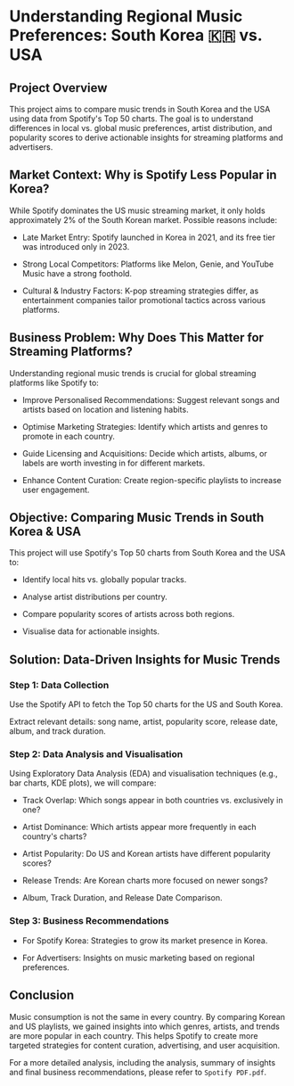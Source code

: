# Understanding Regional Music Preferences: South Korea 🇰🇷 vs. USA

## Project Overview

This project aims to compare music trends in South Korea and the USA using data from Spotify's Top 50 charts. The goal is to understand differences in local vs. global music preferences, artist distribution, and popularity scores to derive actionable insights for streaming platforms and advertisers.

## Market Context: Why is Spotify Less Popular in Korea?

While Spotify dominates the US music streaming market, it only holds approximately 2% of the South Korean market. Possible reasons include:

- Late Market Entry: Spotify launched in Korea in 2021, and its free tier was introduced only in 2023.

- Strong Local Competitors: Platforms like Melon, Genie, and YouTube Music have a strong foothold.

- Cultural & Industry Factors: K-pop streaming strategies differ, as entertainment companies tailor promotional tactics across various platforms.

## Business Problem: Why Does This Matter for Streaming Platforms?

Understanding regional music trends is crucial for global streaming platforms like Spotify to:

- Improve Personalised Recommendations: Suggest relevant songs and artists based on location and listening habits.

- Optimise Marketing Strategies: Identify which artists and genres to promote in each country.

- Guide Licensing and Acquisitions: Decide which artists, albums, or labels are worth investing in for different markets.

- Enhance Content Curation: Create region-specific playlists to increase user engagement.

## Objective: Comparing Music Trends in South Korea & USA

This project will use Spotify's Top 50 charts from South Korea and the USA to:

- Identify local hits vs. globally popular tracks.

- Analyse artist distributions per country.

- Compare popularity scores of artists across both regions.

- Visualise data for actionable insights.

## Solution: Data-Driven Insights for Music Trends

### Step 1: Data Collection

Use the Spotify API to fetch the Top 50 charts for the US and South Korea.

Extract relevant details: song name, artist, popularity score, release date, album, and track duration.

### Step 2: Data Analysis and Visualisation

Using Exploratory Data Analysis (EDA) and visualisation techniques (e.g., bar charts, KDE plots), we will compare:

- Track Overlap: Which songs appear in both countries vs. exclusively in one?

- Artist Dominance: Which artists appear more frequently in each country's charts?

- Artist Popularity: Do US and Korean artists have different popularity scores?

- Release Trends: Are Korean charts more focused on newer songs?

- Album, Track Duration, and Release Date Comparison.

### Step 3: Business Recommendations

- For Spotify Korea: Strategies to grow its market presence in Korea.

- For Advertisers: Insights on music marketing based on regional preferences.

## Conclusion

Music consumption is not the same in every country. By comparing Korean and US playlists, we gained insights into which genres, artists, and trends are more popular in each country. This helps Spotify to create more targeted strategies for content curation, advertising, and user acquisition.

For a more detailed analysis, including the analysis, summary of insights and final business recommendations, please refer to  `Spotify PDF.pdf`.
 


